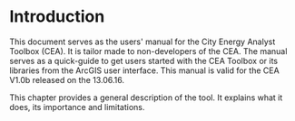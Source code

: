 # Introduction

This document serves as the users' manual for the City Energy Analyst Toolbox (CEA). It is tailor made to non-developers of the CEA. The manual serves as a quick-guide to get users started with the CEA Toolbox or its libraries from the ArcGIS user interface. This manual is valid for the CEA V1.0b released on the 13.06.16.

This chapter provides a general description of the tool. It explains what it does, its importance and limitations. 


